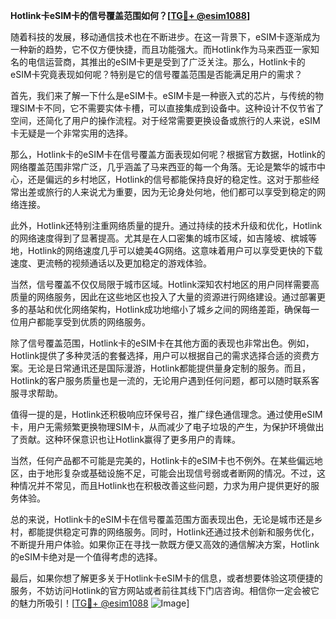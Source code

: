 **Hotlink卡eSIM卡的信号覆盖范围如何？[[TG💪+ @esim1088](https://t.me/s/esim1088)]**

随着科技的发展，移动通信技术也在不断进步。在这一背景下，eSIM卡逐渐成为一种新的趋势，它不仅方便快捷，而且功能强大。而Hotlink作为马来西亚一家知名的电信运营商，其推出的eSIM卡更是受到了广泛关注。那么，Hotlink卡的eSIM卡究竟表现如何呢？特别是它的信号覆盖范围是否能满足用户的需求？

首先，我们来了解一下什么是eSIM卡。eSIM卡是一种嵌入式的芯片，与传统的物理SIM卡不同，它不需要实体卡槽，可以直接集成到设备中。这种设计不仅节省了空间，还简化了用户的操作流程。对于经常需要更换设备或旅行的人来说，eSIM卡无疑是一个非常实用的选择。

那么，Hotlink卡的eSIM卡在信号覆盖方面表现如何呢？根据官方数据，Hotlink的网络覆盖范围非常广泛，几乎涵盖了马来西亚的每一个角落。无论是繁华的城市中心，还是偏远的乡村地区，Hotlink的信号都能保持良好的稳定性。这对于那些经常出差或旅行的人来说尤为重要，因为无论身处何地，他们都可以享受到稳定的网络连接。

此外，Hotlink还特别注重网络质量的提升。通过持续的技术升级和优化，Hotlink的网络速度得到了显著提高。尤其是在人口密集的城市区域，如吉隆坡、槟城等地，Hotlink的网络速度几乎可以媲美4G网络。这意味着用户可以享受更快的下载速度、更流畅的视频通话以及更加稳定的游戏体验。

当然，信号覆盖不仅仅局限于城市区域。Hotlink深知农村地区的用户同样需要高质量的网络服务，因此在这些地区也投入了大量的资源进行网络建设。通过部署更多的基站和优化网络架构，Hotlink成功地缩小了城乡之间的网络差距，确保每一位用户都能享受到优质的网络服务。

除了信号覆盖范围，Hotlink卡的eSIM卡在其他方面的表现也非常出色。例如，Hotlink提供了多种灵活的套餐选择，用户可以根据自己的需求选择合适的资费方案。无论是日常通讯还是国际漫游，Hotlink都能提供量身定制的服务。而且，Hotlink的客户服务质量也是一流的，无论用户遇到任何问题，都可以随时联系客服寻求帮助。

值得一提的是，Hotlink还积极响应环保号召，推广绿色通信理念。通过使用eSIM卡，用户无需频繁更换物理SIM卡，从而减少了电子垃圾的产生，为保护环境做出了贡献。这种环保意识也让Hotlink赢得了更多用户的青睐。

当然，任何产品都不可能是完美的，Hotlink卡的eSIM卡也不例外。在某些偏远地区，由于地形复杂或基础设施不足，可能会出现信号弱或者断网的情况。不过，这种情况并不常见，而且Hotlink也在积极改善这些问题，力求为用户提供更好的服务体验。

总的来说，Hotlink卡的eSIM卡在信号覆盖范围方面表现出色，无论是城市还是乡村，都能提供稳定可靠的网络服务。同时，Hotlink还通过技术创新和服务优化，不断提升用户体验。如果你正在寻找一款既方便又高效的通信解决方案，Hotlink的eSIM卡绝对是一个值得考虑的选择。

最后，如果你想了解更多关于Hotlink卡eSIM卡的信息，或者想要体验这项便捷的服务，不妨访问Hotlink的官方网站或者前往其线下门店咨询。相信你一定会被它的魅力所吸引！[[TG💪+ @esim1088](https://t.me/s/esim1088) ![Image](https://i.postimg.cc/4NQfJmqS/Snipaste-2025-05-13-00-14-12.png)]